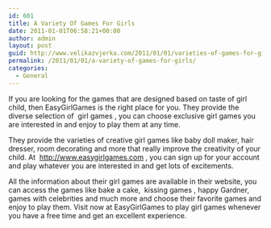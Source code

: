 ```yaml
---
id: 601
title: A Variety Of Games For Girls
date: 2011-01-01T06:58:21+00:00
author: admin
layout: post
guid: http://www.velikazvjerka.com/2011/01/01/varieties-of-games-for-girls-2/
permalink: /2011/01/01/a-variety-of-games-for-girls/
categories:
  - General
---
```

If you are looking for the games that are designed based on taste of girl child, then EasyGirlGames is the right place for you. They provide the diverse selection of &nbsp;girl games&nbsp;, you can choose exclusive girl games you are interested in and enjoy to play them at any time.

They provide the varieties of creative girl games like baby doll maker, hair dresser, room decorating and more that really improve the creativity of your child. At &nbsp;http://www.easygirlgames.com&nbsp;, you can sign up for your account and play whatever you are interested in and get lots of excitements.

All the information about their girl games are available in their website, you can access the games like bake a cake, &nbsp;kissing games&nbsp;, happy Gardner, games with celebrities and much more and choose their favorite games and enjoy to play them. Visit now at EasyGirlGames to play girl games whenever you have a free time and get an excellent experience.
